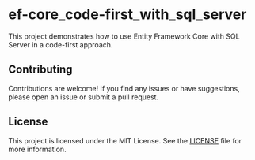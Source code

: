 # ef-core_code-first_with_sql_server

This project demonstrates how to use Entity Framework Core with SQL Server in a code-first approach.

## Contributing

Contributions are welcome! If you find any issues or have suggestions, please open an issue or submit a pull request.

## License

This project is licensed under the MIT License. See the [LICENSE](LICENSE) file for more information.